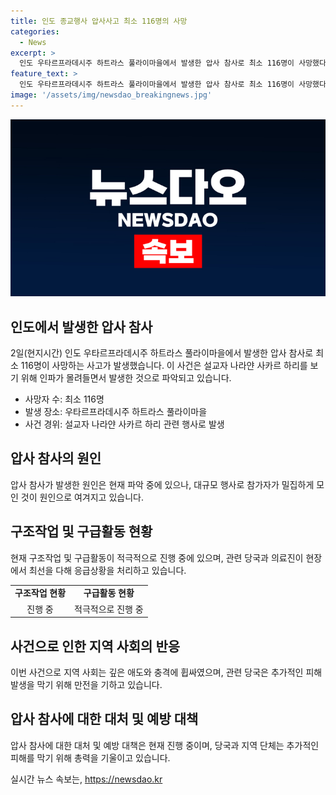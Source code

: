 ```yaml
---
title: 인도 종교행사 압사사고 최소 116명의 사망
categories:
  - News
excerpt: >
  인도 우타르프라데시주 하트라스 풀라이마을에서 발생한 압사 참사로 최소 116명이 사망했다. 볼레 바바라 불리는 설교자의 행사에 많은 사람들이 몰려 압사 사고가 발생하여 유가족들이 슬퍼하고 있다. 사망자들의 시신은 병원 밖에 놓여져 있으며, 이 사건은 대규모 종교행사로 인해 발생한 비극적인 사고로 세간을 충격에 빠뜨렸다.
feature_text: >
  인도 우타르프라데시주 하트라스 풀라이마을에서 발생한 압사 참사로 최소 116명이 사망했다. 볼레 바바라 불리는 설교자의 행사에 많은 사람들이 몰려 압사 사고가 발생하여 유가족들이 슬퍼하고 있다. 사망자들의 시신은 병원 밖에 놓여져 있으며, 이 사건은 대규모 종교행사로 인해 발생한 비극적인 사고로 세간을 충격에 빠뜨렸다.
image: '/assets/img/newsdao_breakingnews.jpg'
---
```


<p><img src="/assets/img/newsdao_breakingnews.jpg" alt="flaretime 속보" /></p>

<h2 data-ke-size="size26">인도에서 발생한 압사 참사</h2>

<p data-ke-size="size16">2일(현지시간) 인도 우타르프라데시주 하트라스 풀라이마을에서 발생한 압사 참사로 최소 116명이 사망하는 사고가 발생했습니다. 이 사건은 설교자 나라얀 사카르 하리를 보기 위해 인파가 몰려들면서 발생한 것으로 파악되고 있습니다.</p>

<ul>
<li>사망자 수: 최소 116명</li>
<li>발생 장소: 우타르프라데시주 하트라스 풀라이마을</li>
<li>사건 경위: 설교자 나라얀 사카르 하리 관련 행사로 발생</li>
</ul>

<h2 data-ke-size="size26">압사 참사의 원인</h2>

<p data-ke-size="size16">압사 참사가 발생한 원인은 현재 파악 중에 있으나, 대규모 행사로 참가자가 밀집하게 모인 것이 원인으로 여겨지고 있습니다.</p>

<h2 data-ke-size="size26">구조작업 및 구급활동 현황</h2>

<p data-ke-size="size16">현재 구조작업 및 구급활동이 적극적으로 진행 중에 있으며, 관련 당국과 의료진이 현장에서 최선을 다해 응급상황을 처리하고 있습니다.</p>

<table>
<tbody>
<tr>
<td style="text-align: center; height: 17px;"><b>구조작업 현황</b></td>
<td style="text-align: center; height: 17px;"><b>구급활동 현황</b></td>
</tr>
<tr>
<td style="text-align: center; height: 17px;">진행 중</td>
<td style="text-align: center; height: 17px;">적극적으로 진행 중</td>
</tr>
</tbody>
</table>

<h2 data-ke-size="size26">사건으로 인한 지역 사회의 반응</h2>

<p data-ke-size="size16">이번 사건으로 지역 사회는 깊은 애도와 충격에 휩싸였으며, 관련 당국은 추가적인 피해 발생을 막기 위해 만전을 기하고 있습니다.</p>

<h2 data-ke-size="size26">압사 참사에 대한 대처 및 예방 대책</h2>

<p data-ke-size="size16">압사 참사에 대한 대처 및 예방 대책은 현재 진행 중이며, 당국과 지역 단체는 추가적인 피해를 막기 위해 총력을 기울이고 있습니다.</p>
실시간 뉴스 속보는, <a href="https://newsdao.kr" rel="dofollow">https://newsdao.kr</a>


